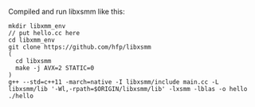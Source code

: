 Compiled and run libxsmm like this:

```console
mkdir libxmm_env
// put hello.cc here 
cd libxmm_env
git clone https://github.com/hfp/libxsmm
(
  cd libxsmm
  make -j AVX=2 STATIC=0
)
g++ --std=c++11 -march=native -I libxsmm/include main.cc -L libxsmm/lib '-Wl,-rpath=$ORIGIN/libxsmm/lib' -lxsmm -lblas -o hello
./hello
```